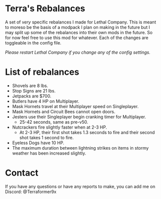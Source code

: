 # Terra's Rebalances
A set of *very* specific rebalances I made for Lethal Company. This is meant to moreso be the basis of a modpack I plan on making in the future but I may split up some of the rebalances into their own mods in the future. So for now feel free to use this mod for whatever. Each of the changes are toggleable in the config file.

*Please restart Lethal Company if you change any of the config settings.*

# List of rebalances
- Shovels are 8 lbs.
- Stop Signs are 21 lbs.
- Jetpacks are $700.
- Butlers have 4 HP on Multiplayer.
- Mask Hornets travel at their Multiplayer speed on Singleplayer.
- Mask Hornets and Circuit Bees cannot open doors.
- Jesters use their Singleplayer begin cranking timer for Multiplayer.
	- 25-42 seconds, same as pre-v50.
- Nutcrackers fire slightly faster when at 2-3 HP.
	- At 2-3 HP, their first shot takes 1.3 seconds to fire and their second shot takes 1 second to fire.
- Eyeless Dogs have 10 HP.
- The maximum duration between lightning strikes on items in stormy weather has been increased slightly.

# Contact
If you have any questions or have any reports to make, you can add me on Discord: @Terraformer9x